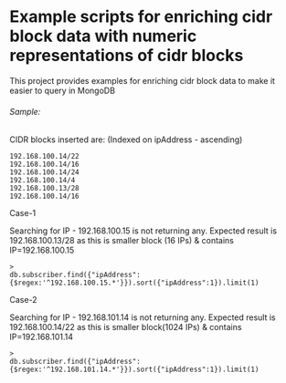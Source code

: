 <h1>Example scripts for enriching cidr block data with numeric representations of cidr blocks</h1>
<p> This project provides examples for enriching cidr block data to make it easier to query in MongoDB </p>

<h6>Sample:</h6>

CIDR blocks inserted are: (Indexed on ipAddress - ascending)

 
<code>192.168.100.14/22</code><br>
<code>192.168.100.14/16</code><br>
<code>192.168.100.14/24</code><br>
<code>192.168.100.14/4</code><br>
<code>192.168.100.13/28</code><br>
<code>192.168.100.14/16</code><br>

 

Case-1

Searching for IP - 192.168.100.15 is not returning any. Expected result is 192.168.100.13/28 as this is smaller block (16 IPs) & contains IP=192.168.100.15

<code>> db.subscriber.find({"ipAddress":{$regex:'^192.168.100.15.*'}}).sort({"ipAddress":1}).limit(1)</code>

 

Case-2

Searching for IP - 192.168.101.14 is not returning any. Expected result is 192.168.100.14/22 as this is smaller block(1024 IPs) & contains IP=192.168.101.14

<code>> db.subscriber.find({"ipAddress":{$regex:'^192.168.101.14.*'}}).sort({"ipAddress":1}).limit(1)<code>